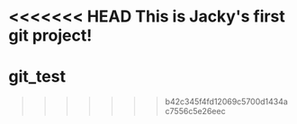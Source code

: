 <<<<<<< HEAD
This is Jacky's first git project!
=======
# git_test
>>>>>>> b42c345f4fd12069c5700d1434ac7556c5e26eec
